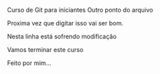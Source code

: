Curso de Git para iniciantes
Outro ponto do arquivo

Proxima vez que digitar isso vai ser bom.


Nesta linha está sofrendo modificação



Vamos terminar este curso


Feito por mim...
